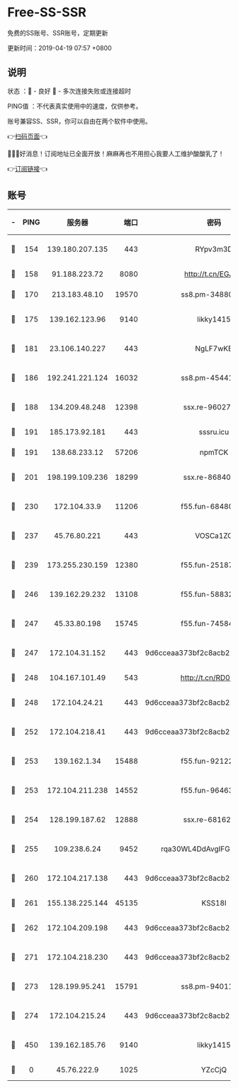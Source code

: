 # Free-SS-SSR

免费的SS账号、SSR账号，定期更新

更新时间：2019-04-19 07:57 +0800

## 说明

状态     ：🙂 - 良好 🙁 - 多次连接失败或连接超时

PING值   ：不代表真实使用中的速度，仅供参考。

账号兼容SS、SSR，你可以自由在两个软件中使用。

👉[扫码页面](https://liesauer.github.io/Free-SS-SSR/)👈

🎉🎉🎉好消息！订阅地址已全面开放！麻麻再也不用担心我要人工维护酸酸乳了！

👉[订阅链接](https://www.liesauer.net/yogurt/subscribe?ACCESS_TOKEN=DAYxR3mMaZAsaqUb)👈

## 账号

|-|PING|服务器|端口|密码|加密方式|区域|
|:----:|:----:|:-----:|-----:|:----:|:----:|:----:|
|🙂|154|139.180.207.135|443|RYpv3m3D|aes-256-cfb|JP|
|🙂|158|91.188.223.72|8080|http://t.cn/EGJIyrl|rc4-md5|RU|
|🙂|170|213.183.48.10|19570|ss8.pm-34880278|rc4-md5|RU|
|🙂|175|139.162.123.96|9140|likky1415|aes-256-cfb|JP|
|🙂|181|23.106.140.227|443|NgLF7wKB|aes-256-cfb|US|
|🙂|186|192.241.221.124|16032|ss8.pm-45441503|aes-256-cfb|US|
|🙂|188|134.209.48.248|12398|ssx.re-96027580|aes-256-cfb|US|
|🙂|191|185.173.92.181|443|sssru.icu|rc4-md5|RU|
|🙂|191|138.68.233.12|57206|npmTCK|rc4-md5|US|
|🙂|201|198.199.109.236|18299|ssx.re-86840867|aes-256-cfb|US|
|🙂|230|172.104.33.9|11206|f55.fun-68480715|aes-256-cfb|SG|
|🙂|237|45.76.80.221|443|VOSCa1ZG|aes-256-cfb|DE|
|🙂|239|173.255.230.159|12380|f55.fun-25187450|aes-256-cfb|US|
|🙂|246|139.162.29.232|13108|f55.fun-58832525|aes-256-cfb|SG|
|🙂|247|45.33.80.198|15745|f55.fun-74584715|aes-256-cfb|US|
|🙂|247|172.104.31.152|443|9d6cceaa373bf2c8acb22e60b6a58be6|aes-256-cfb|US|
|🙂|248|104.167.101.49|543|http://t.cn/RD0D7sx|rc4-md5|CA|
|🙂|248|172.104.24.21|443|9d6cceaa373bf2c8acb22e60b6a58be6|aes-256-cfb|US|
|🙂|252|172.104.218.41|443|9d6cceaa373bf2c8acb22e60b6a58be6|aes-256-cfb|US|
|🙂|253|139.162.1.34|15488|f55.fun-92122073|aes-256-cfb|SG|
|🙂|253|172.104.211.238|14552|f55.fun-96463764|aes-256-cfb|US|
|🙂|254|128.199.187.62|12888|ssx.re-68162593|aes-256-cfb|SG|
|🙂|255|109.238.6.24|9452|rqa30WL4DdAvgIFG6Fs3znzTa|aes-256-cfb|FR|
|🙂|260|172.104.217.138|443|9d6cceaa373bf2c8acb22e60b6a58be6|aes-256-cfb|US|
|🙂|261|155.138.225.144|45135|KSS18l|rc4-md5|US|
|🙂|262|172.104.209.198|443|9d6cceaa373bf2c8acb22e60b6a58be6|aes-256-cfb|US|
|🙂|271|172.104.218.230|443|9d6cceaa373bf2c8acb22e60b6a58be6|aes-256-cfb|US|
|🙂|273|128.199.95.241|15791|ss8.pm-94011498|aes-256-cfb|SG|
|🙂|274|172.104.215.24|443|9d6cceaa373bf2c8acb22e60b6a58be6|aes-256-cfb|US|
|🙂|450|139.162.185.76|9140|likky1415|aes-256-cfb|DE|
|🙁|0|45.76.222.9|1025|YZcCjQ|rc4-md5|JP|
